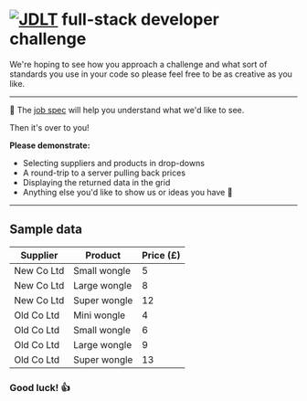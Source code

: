 # [![JDLT](https://jdlt.co.uk/jdlt_500px_light.png "JDLT")](https://jdlt.co.uk) full-stack developer challenge

We're hoping to see how you approach a challenge and what sort of standards you use in your code so please feel free to be as creative as you like.

---

🧐 The [job spec](https://jdlt.co.uk/join-the-team/vacancies/) will help you understand what we'd like to see.

Then it's over to you!

**Please demonstrate:**
* Selecting suppliers and products in drop-downs
* A round-trip to a server pulling back prices
* Displaying the returned data in the grid
* Anything else you'd like to show us or ideas you have 🤔

---

## Sample data

| Supplier    | Product      | Price (£) |
| ------------|--------------|-----------|
| New Co Ltd  | Small wongle | 5         |
| New Co Ltd  | Large wongle | 8         |
| New Co Ltd  | Super wongle | 12        |
| Old Co Ltd  | Mini wongle  | 4         |
| Old Co Ltd  | Small wongle | 6         |
| Old Co Ltd  | Large wongle | 9         |
| Old Co Ltd  | Super wongle | 13        |

### Good luck! 👍